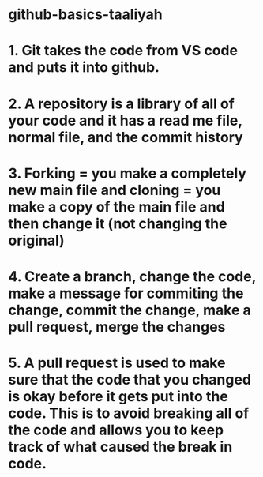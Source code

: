 # github-basics-taaliyah
# 1. Git takes the code from VS code and puts it into github.
# 2. A repository is a library of all of your code and it has a read me file, normal file, and the commit history
# 3. Forking = you make a completely new main file and cloning = you make a copy of the main file and then change it (not changing the original)
# 4. Create a branch, change the code, make a message for commiting the change, commit the change, make a pull request, merge the changes
# 5. A pull request is used to make sure that the code that you changed is okay before it gets put into the code. This is to avoid breaking all of the code and allows you to keep track of what caused the break in code.
